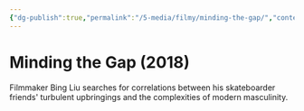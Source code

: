 ```yaml
---
{"dg-publish":true,"permalink":"/5-media/filmy/minding-the-gap/","contentClasses":"movie","tags":["to-watch","фильм","#Documentary","#Sport"]}
---
```


# Minding the Gap (2018)
 
Filmmaker Bing Liu searches for correlations between his skateboarder friends' turbulent upbringings and the complexities of modern masculinity.

